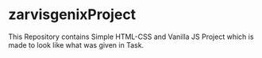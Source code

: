# zarvisgenixProject
This Repository contains Simple HTML-CSS and Vanilla JS Project which is made to look like what was given in Task.

